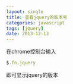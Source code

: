 ```yaml
---
layout: single
title: 查看jquery的版本号
categories: javascript
tags: [jQuery]
date: 2013-12-13
---
```

在chrome控制台输入
```javascript
$.fn.jquery
```
即可显示jquery的版本

